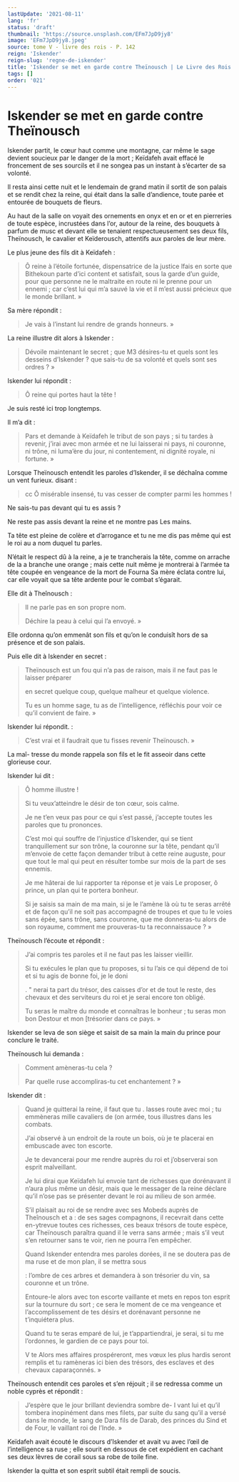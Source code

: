 ```yaml
---
lastUpdate: '2021-08-11'
lang: 'fr'
status: 'draft'
thumbnail: 'https://source.unsplash.com/EFm7JpD9jy8'
image: 'EFm7JpD9jy8.jpeg'
source: tome V - livre des rois - P. 142
reign: 'Iskender'
reign-slug: 'regne-de-iskender'
title: 'Iskender se met en garde contre Theïnousch | Le Livre des Rois | Shâhnâmeh'
tags: []
order: '021'
---
```


<!-- LTeX: language=fr -->

# Iskender se met en garde contre Theïnousch

Iskender partit, le cœur haut comme une montagne, car même le sage devient soucieux par le danger de la mort ; Keïdafeh avait effacé le froncement de ses sourcils et il ne songea pas un instant à s’écarter de sa volonté.

Il resta ainsi cette nuit et le lendemain de grand matin il sortit de son palais et se rendit chez la reine, qui était dans la salle d’andience, toute parée et entourée de bouquets de fleurs.

Au haut de la salle on voyait des ornements en onyx et en or et en pierreries de toute espèce, incrustées dans l’or, autour de la reine, des bouquets à parfum de musc et devant elle se tenaient respectueusement ses deux fils, Theïnousch, le cavalier et Keïderousch, attentifs aux paroles de leur mère.

Le plus jeune des fils dit à Keïdafeh :

> Ô reine à l’étoile fortunée, dispensatrice de la justice lfais en sorte que Bithekoun parte d’ici content et satisfait, sous la garde d’un guide, pour que personne ne le maltraite en route ni le prenne pour un ennemi ; car c’est lui qui m’a sauvé la vie et il m’est aussi précieux que le monde brillant. »

Sa mère répondit :

> Je vais à l’instant lui rendre de grands honneurs. »

La reine illustre dit alors à Iskender :

> Dévoile maintenant le secret ; que M3 désires-tu et quels sont les desseins d’Iskender ?
que sais-tu de sa volonté et quels sont ses ordres ? »

Iskender lui répondit :

> Ô reine qui portes haut la tête !

Je suis resté ici trop longtemps.

Il m’a dit :

> Pars et demande à Keïdafeh le tribut de son pays ; si tu tardes à revenir, j’irai avec mon armée et ne lui laisserai ni pays, ni couronne, ni trône, ni luma’ère du jour, ni contentement, ni dignité royale, ni fortune. »

Lorsque Theïnousch entendit les paroles d’Iskender, il se déchaîna comme un vent furieux. disant :

> cc Ô misérable insensé, tu vas cesser de compter parmi les hommes !

Ne sais-tu pas devant qui tu es assis ?

Ne reste pas assis devant la reine et ne montre pas Les mains.

Ta tête est pleine de colère et d’arrogance et tu ne me dis pas même qui est le roi au a nom duquel tu parles.

N’était le respect dû à la reine, a je te trancherais la tête, comme on arrache de la a branche une orange ; mais cette nuit même je montrerai à l’armée ta tête coupée en vengeance de la mort de Fourna Sa mère éclata contre lui, car elle voyait que sa tête ardente pour le combat s’égarait.

Elle dit à Theînousch :

> Il ne parle pas en son propre nom.
>
> Déchire la peau à celui qui l’a envoyé. »

Elle ordonna qu’on emmenât son fils et qu’on le conduisît hors de sa présence et de son palais.

Puis elle dit à Iskender en secret :

> Theïnousch est un fou qui n’a pas de raison, mais il ne faut pas le laisser préparer
>
> en secret quelque coup, quelque malheur et quelque violence.
>
> Tu es un homme sage, tu as de l’intelligence, réfléchis pour voir ce qu’il convient de faire. »

Iskender lui répondit. :

> C’est vrai et il faudrait que tu fisses revenir Theïnousch. »

La maî-
tresse du monde rappela son fils et le fit asseoir dans cette glorieuse cour.

Iskender lui dit :

> Ô homme illustre !
>
> Si tu veux’atteindre le désir de ton cœur, sois calme.
>
> Je ne t’en veux pas pour ce qui s’est passé, j’accepte toutes les paroles que tu prononces.
>
> C’est moi qui souffre de l’injustice d’Iskender, qui se tient tranquillement sur son trône, la couronne sur la tête, pendant qu’il m’envoie de cette façon demander tribut à cette reine auguste, pour que tout le mal qui peut en résulter tombe sur mois de la part de ses ennemis.
>
> Je me hâterai de lui rapporter ta réponse et je vais Le proposer, ô prince, un plan qui te portera bonheur.
>
> Si je saisis sa main de ma main, si je le l’amène là où tu te seras arrêté et de façon qu’il ne soit pas accompagné de troupes et que tu le voies sans épée, sans trône, sans couronne, que me donneras-tu alors de son royaume, comment me prouveras-tu ta reconnaissauce ? »

Theïnousch l’écoute et répondit :

> J’ai compris tes paroles et il ne faut pas les laisser vieillir.
>
> Si tu exécules le plan que tu proposes, si tu l’ais ce qui dépend de toi et si tu agis de bonne foi, je le doni
>
> . " nerai ta part du trésor, des caisses d’or et de tout le reste, des chevaux et des serviteurs du roi et je serai encore ton obligé.
>
> Tu seras le maître du monde et connaîtras le bonheur ; tu seras mon bon Destour et mon [trésorier dans ce pays. »

Iskender se leva de son siège et saisit de sa main la main du prince pour conclure le traité.

Theïnousch lui demanda :

> Comment amèneras-tu cela ?
>
> Par quelle ruse accompliras-tu cet enchantement ? »

Iskender dit :

> Quand je quitterai la reine, il faut que tu . lasses route avec moi ; tu emmèneras mille cavaliers de (on armée, tous illustres dans les combats.
>
> J’ai observé à un endroit de la route un bois, où je te placerai en embuscade avec ton escorte.
>
> Je te devancerai pour me rendre auprès du roi et j’observerai son esprit malveillant.
>
> Je lui dirai que Keïdafeh lui envoie tant de richesses que dorénavant il n’aura plus même un désir, mais que le messager de la reine déclare qu’il n’ose pas se présenter devant le roi au milieu de son armée.
>
> S’il plaisait au roi de se rendre avec ses Mobeds auprès de Theînousch et a : de ses sages compagnons, il recevrait dans cette en-ytrevue toutes ces richesses, ces beaux trésors de toute espèce, car Theïnousch paraîtra quand il le verra sans armée ; mais s’il veut s’en retourner sans te voir, rien ne pourra l’en empêcher.
>
> Quand Iskender entendra mes paroles dorées, il ne se doutera pas de ma ruse et de mon plan, il se mettra sous
>
> : l’ombre de ces arbres et demandera à son trésorier du vin, sa couronne et un trône.
>
> Entoure-le alors avec ton escorte vaillante et mets en repos ton esprit sur la tournure du sort ; ce sera le moment de ce ma vengeance et l’accomplissement de tes désirs et dorénavant personne ne t’inquiétera plus.
>
> Quand tu te seras emparé de lui, je t’appartiendrai, je serai, si tu me l’ordonnes, le gardien de ce pays pour toi.
>
> V te Alors mes affaires prospéreront, mes vœux les plus hardis seront remplis et tu ramèneras ici bien des trésors, des esclaves et des chevaux caparaçonnés. »

Theïnousch entendit ces paroles et s’en réjouit ; il se redressa comme un noble cyprès et répondit :

> J’espère que le jour brillant deviendra sombre de-
I vant lui et qu’il tombera inopinément dans mes filets, par suite du sang qu’il a versé dans le monde, le sang de Dara fils de Darab, des princes du Sind et de Four, le vaillant roi de l’Inde. »

Keïdafeh avait écouté le discours d’Iskender et avait vu avec l’œil de l’intelligence sa ruse ; elle sourit en dessous de cet expédient en cachant ses deux lèvres de corail sous sa robe de toile fine.

Iskender la quitta et son esprit subtil était rempli de soucis.
